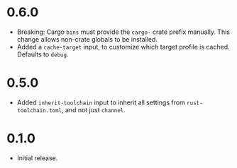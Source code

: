 # 0.6.0

- Breaking: Cargo `bins` must provide the `cargo-` crate prefix manually. This change allows
  non-crate globals to be installed.
- Added a `cache-target` input, to customize which target profile is cached. Defaults to `debug`.

# 0.5.0

- Added `inherit-toolchain` input to inherit all settings from `rust-toolchain.toml`, and not just
  `channel`.

# 0.1.0

- Initial release.
